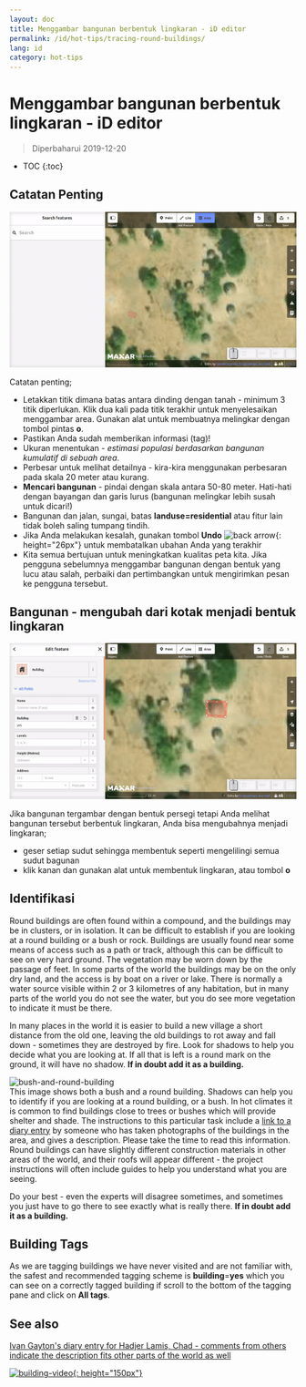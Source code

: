 ```yaml
---
layout: doc
title: Menggambar bangunan berbentuk lingkaran - iD editor
permalink: /id/hot-tips/tracing-round-buildings/
lang: id
category: hot-tips
---
```


Menggambar bangunan berbentuk lingkaran - iD editor
============

> Diperbaharui 2019-12-20

- TOC
{:toc}

Catatan Penting
----------

![Round Buildings][]


Catatan penting;  

- Letakkan titik dimana batas antara dinding dengan tanah - minimum 3 titik diperlukan. Klik dua kali pada titik terakhir untuk menyelesaikan menggambar area. Gunakan alat untuk membuatnya melingkar dengan tombol pintas **o**.  
- Pastikan Anda sudah memberikan informasi (tag)!  
- Ukuran menentukan - *estimasi populasi berdasarkan bangunan kumulatif di sebuah area*.  
- Perbesar untuk melihat detailnya - kira-kira menggunakan perbesaran pada skala 20 meter atau kurang.  
- **Mencari bangunan** - pindai dengan skala antara 50-80 meter. Hati-hati dengan bayangan dan garis lurus (bangunan melingkar lebih susah untuk dicari!)  
- Bangunan dan jalan, sungai, batas **landuse=residential** atau fitur lain tidak boleh saling tumpang tindih.  
- Jika Anda melakukan kesalah, gunakan tombol **Undo**  ![back arrow]{: height="26px"} untuk membatalkan ubahan Anda yang terakhir  
- Kita semua bertujuan untuk meningkatkan kualitas peta kita. Jika pengguna sebelumnya menggambar bangunan dengan bentuk yang lucu atau salah, perbaiki dan pertimbangkan untuk mengirimkan pesan ke pengguna tersebut.  

Bangunan - mengubah dari kotak menjadi bentuk lingkaran
-------------------------------------

![Square to round][]  

Jika bangunan tergambar dengan bentuk persegi tetapi Anda melihat bangunan tersebut berbentuk lingkaran, Anda bisa mengubahnya menjadi lingkaran;

- geser setiap sudut sehingga membentuk seperti mengelilingi semua sudut bagunan
- klik kanan dan gunakan alat untuk membentuk lingkaran, atau tombol **o**   

Identifikasi
---------------

Round buildings are often found within a compound, and the buildings may be in clusters, or in isolation. It can be difficult to establish if you are looking at a round building or a bush or rock. Buildings are usually found near some means of access such as a path or track, although this can be difficult to see on very hard ground. The vegetation may be worn down by the passage of feet. In some parts of the world the buildings may be on the only dry land, and the access is by boat on a river or lake. There is normally a water source visible within 2 or 3 kilometres of any habitation, but in many parts of the world you do not see the water, but you do see more vegetation to indicate it must be there.  

In many places in the world it is easier to build a new village a short distance from the old one, leaving the old buildings to rot away and fall down - sometimes they are destroyed by fire. Look for shadows to help you decide what you are looking at. If all that is left is a round mark on the ground, it will have no shadow. **If in doubt add it as a building.**  

![bush-and-round-building][]  
This image shows both a bush and a round building. Shadows can help you to identify if you are looking at a round building, or a bush. In hot climates it is common to find buildings close to trees or bushes which will provide shelter and shade. The instructions to this particular task include a [link to a diary entry](https://www.openstreetmap.org/user/IvanGayton/diary/38612) by someone who has taken photographs of the buildings in the area, and gives a description. Please take the time to read this information. Round buildings can have slightly different construction materials in other areas of the world, and their roofs will appear different - the project instructions will often include guides to help you understand what you are seeing.  

Do your best - even the experts will disagree sometimes, and sometimes you just have to go there to see exactly what is really there. **If in doubt add it as a building.**  

Building Tags
-------------

As we are tagging buildings we have never visited and are not familiar with, the safest and recommended tagging scheme is **building**=**yes** which you can see on a correctly tagged building if scroll to the bottom of the tagging pane and click on **All tags**.

See also  
---------

[Ivan Gayton's diary entry for Hadjer Lamis, Chad - comments from others indicate the description fits other parts of the world as well](https://www.openstreetmap.org/user/IvanGayton/diary/38612)

[![building-video]{: height="150px"}](https://www.youtube.com/watch?v=VPJz-AucqF4&index=7&list=PLb9506_-6FMHZ3nwn9heri3xjQKrSq1hN "Humanitarian OpenStreetMap Team Tutorial Videos - Adding a Building to OpenStreetMap")  


[keymon]:/images/hot-tips/keymon.png
[Round Buildings]: /images/hot-tips/round_building.gif "Demonstration of mapping a round building"
[Square to round]: /images/hot-tips/square-round-building.gif "Demonstrating changing a square to round building"  
[bush-and-round-building]: /images/hot-tips/bush-and-round-building.png "Round building next to a bush"
[back arrow]: /images/beginner/back-arrow.png "Undo"
[building-video]: /images/hot-tips/building-video.png "Humanitarian OpenStreetMap Team Tutorial Videos - Adding a Building to OpenStreetMap"